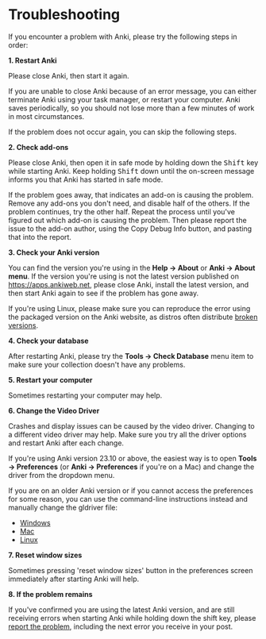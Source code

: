 # Troubleshooting

If you encounter a problem with Anki, please try the following steps in order:

**1. Restart Anki**

Please close Anki, then start it again.

If you are unable to close Anki because of an error message, you can either
terminate Anki using your task manager, or restart your computer. Anki saves
periodically, so you should not lose more than a few minutes of work in most
circumstances.

If the problem does not occur again, you can skip the following steps.

**2. Check add-ons**

Please close Anki, then open it in safe mode by holding down the
<kbd>Shift</kbd> key while starting Anki. Keep holding <kbd>Shift</kbd> down
until the on-screen message informs you that Anki has started in safe mode. 

If the problem goes away, that indicates an add-on is causing the problem.
Remove any add-ons you don't need, and disable half of the others. If the
problem continues, try the other half. Repeat the process until you've figured
out which add-on is causing the problem. Then please report the issue to the
add-on author, using the Copy Debug Info button, and pasting that into the
report.

**3. Check your Anki version**

You can find the version you're using in the **Help → About** or **Anki → About
menu**. If the version you're using is not the latest version published on
<https://apps.ankiweb.net>, please close Anki, install the latest version, and
then start Anki again to see if the problem has gone away.

If you're using Linux, please make sure you can reproduce the error using the
packaged version on the Anki website, as distros often distribute [broken
versions](platform/linux/distro-packages.md).

**4. Check your database**

After restarting Anki, please try the **Tools → Check Database** menu item to
make sure your collection doesn't have any problems.

**5. Restart your computer**

Sometimes restarting your computer may help.

**6. Change the Video Driver**

Crashes and display issues can be caused by the video driver. Changing to a
different video driver may help. Make sure you try all the driver options and
restart Anki after each change.

If you're using Anki version 23.10 or above, the easiest way is to open
**Tools → Preferences** (or **Anki → Preferences** if you're on a Mac) and
change the driver from the dropdown menu.

If you are on an older Anki version or if you cannot access the preferences for
some reason, you can use the command-line instructions instead and manually
change the gldriver file:

- [Windows](https://docs.ankiweb.net/platform/windows/display-issues.html)
- [Mac](https://docs.ankiweb.net/platform/mac/display-issues.html)
- [Linux](https://docs.ankiweb.net/platform/linux/display-issues.html)

**7. Reset window sizes**

Sometimes pressing 'reset window sizes' button in the preferences screen
immediately after starting Anki will help.

**8. If the problem remains**

If you've confirmed you are using the latest Anki version, and are still
receiving errors when starting Anki while holding down the shift key,
please [report the problem](./getting-help.md), including the next error you
receive in your post.
